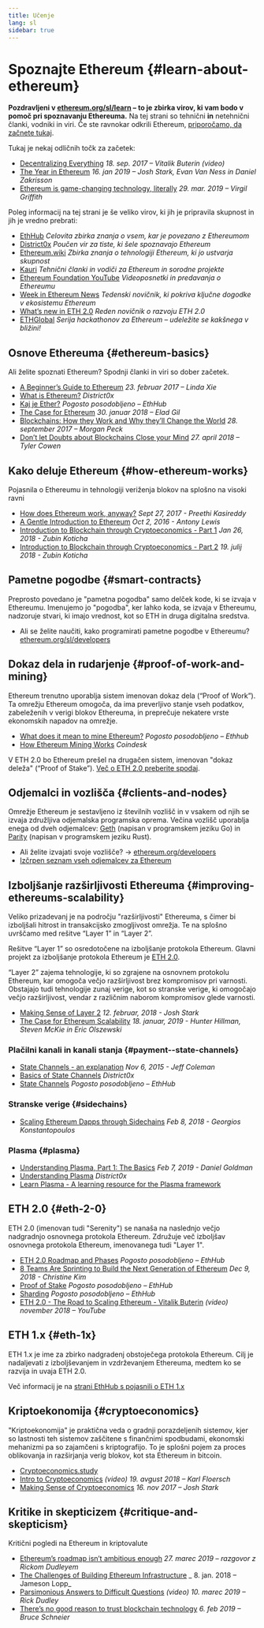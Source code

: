 ```yaml
---
title: Učenje
lang: sl
sidebar: true
---
```


# Spoznajte Ethereum {#learn-about-ethereum}

**Pozdravljeni v [ethereum.org/sl/learn](/sl/learn/) – to je zbirka virov, ki vam bodo v pomoč pri spoznavanju Ethereuma.** Na tej strani so tehnični **in** netehnični članki, vodniki in viri. Če ste ravnokar odkrili Ethereum, [priporočamo, da začnete tukaj](/sl/what-is-ethereum/).

Tukaj je nekaj odličnih točk za začetek:

- [Decentralizing Everything](https://www.youtube.com/watch?v=WSN5BaCzsbo&feature=youtu.be) _18. sep. 2017 – Vitalik Buterin (video)_
- [The Year in Ethereum](https://medium.com/@jjmstark/the-year-in-ethereum-87a17d6f8276) _16. jan 2019 – Josh Stark, Evan Van Ness in Daniel Zakrisson_
- [Ethereum is game-changing technology, literally](https://medium.com/@virgilgr/ethereum-is-game-changing-technology-literally-d67e01a01cf8) _29. mar. 2019 – Virgil Griffith_

Poleg informacij na tej strani je še veliko virov, ki jih je pripravila skupnost in jih je vredno prebrati:

- [EthHub](https://docs.ethhub.io) _Celovita zbirka znanja o vsem, kar je povezano z Ethereumom_
- [District0x](https://education.district0x.io/general-topics/understanding-ethereum/) _Poučen vir za tiste, ki šele spoznavajo Ethereum_
- [Ethereum.wiki](https://ethereum.wiki) _Zbirka znanja o tehnologiji Ethereum, ki jo ustvarja skupnost_
- [Kauri](https://kauri.io) _Tehnični članki in vodiči za Ethereum in sorodne projekte_
- [Ethereum Foundation YouTube](https://www.youtube.com/channel/UCNOfzGXD_C9YMYmnefmPH0g) _Videoposnetki in predavanja o Ethereumu_
- [Week in Ethereum News](https://weekinethereumnews.com/) _Tedenski novičnik, ki pokriva ključne dogodke v ekosistemu Ethereum_
- [What’s new in ETH 2.0](https://notes.ethereum.org/c/Sk8Zs--CQ) _Reden novičnik o razvoju ETH 2.0_
- [ETHGlobal](https://ethglobal.co) _Serija hackathonov za Ethereum – udeležite se kakšnega v bližini!_

## Osnove Ethereuma {#ethereum-basics}

Ali želite spoznati Ethereum? Spodnji članki in viri so dober začetek.

- [A Beginner’s Guide to Ethereum](https://blog.coinbase.com/a-beginners-guide-to-ethereum-46dd486ceecf) _23. februar 2017 – Linda Xie_
- [What is Ethereum?](https://education.district0x.io/general-topics/understanding-ethereum/what-is-ethereum/) _District0x_
- [Kaj je Ether?](https://docs.ethhub.io/ethereum-basics/what-is-ether/) _Pogosto posodobljeno – EthHub_
- [The Case for Ethereum](http://blog.eladgil.com/2018/01/the-case-for-ethereum.html) _30. januar 2018 – Elad Gil_
- [Blockchains: How they Work and Why they’ll Change the World](https://spectrum.ieee.org/computing/networks/blockchains-how-they-work-and-why-theyll-change-the-world) _28. september 2017 – Morgan Peck_
- [Don’t let Doubts about Blockchains Close your Mind](https://www.bloomberg.com/opinion/articles/2018-04-27/blockchains-warrant-skepticism-but-keep-an-open-mind) _27. april 2018 – Tyler Cowen_

## Kako deluje Ethereum {#how-ethereum-works}

Pojasnila o Ethereumu in tehnologiji veriženja blokov na splošno na visoki ravni

- [How does Ethereum work, anyway?](https://medium.com/@preethikasireddy/how-does-ethereum-work-anyway-22d1df506369) _Sept 27, 2017 - Preethi Kasireddy_
- [A Gentle Introduction to Ethereum](https://bitsonblocks.net/2016/10/02/gentle-introduction-ethereum/) _Oct 2, 2016 - Antony Lewis_
- [Introduction to Blockchain through Cryptoeconomics - Part 1](https://blockchainatberkeley.blog/introduction-to-blockchain-through-cryptoeconomics-part-1-bitcoin-369f245067f9) _Jan 26, 2018 - Zubin Koticha_
- [Introduction to Blockchain through Cryptoeconomics - Part 2](https://medium.com/mechanism-labs/introduction-to-bitcoin-through-cryptoeconomics-part-2-proof-of-work-and-nakamoto-consensus-1252f6a6c012) _19. julij 2018 - Zubin Koticha_

## Pametne pogodbe {#smart-contracts}

Preprosto povedano je "pametna pogodba" samo delček kode, ki se izvaja v Ethereumu. Imenujemo jo "pogodba", ker lahko koda, se izvaja v Ethereumu, nadzoruje stvari, ki imajo vrednost, kot so ETH in druga digitalna sredstva.

- Ali se želite naučiti, kako programirati pametne pogodbe v Ethereumu? [ethereum.org/sl/developers](/developers/)

## Dokaz dela in rudarjenje {#proof-of-work-and-mining}

Ethereum trenutno uporablja sistem imenovan dokaz dela (“Proof of Work”). Ta omrežju Ethereum omogoča, da ima preverljivo stanje vseh podatkov, zabeleženih v verigi blokov Ethereuma, in preprečuje nekatere vrste ekonomskih napadov na omrežje.

- [What does it mean to mine Ethereum?](https://docs.ethhub.io/using-ethereum/mining/) _Pogosto posodobljeno – Ethhub_
- [How Ethereum Mining Works](https://www.coindesk.com/information/ethereum-mining-works) _Coindesk_

V ETH 2.0 bo Ethereum prešel na drugačen sistem, imenovan "dokaz deleža" (“Proof of Stake”). [Več o ETH 2.0 preberite spodaj](./#eth-2-0).

## Odjemalci in vozlišča {#clients-and-nodes}

Omrežje Ethereum je sestavljeno iz številnih vozlišč in v vsakem od njih se izvaja združljiva odjemalska programska oprema. Večina vozlišč uporablja enega od dveh odjemalcev: [Geth](https://geth.ethereum.org/) (napisan v programskem jeziku Go) in [Parity](https://www.parity.io/ethereum/) (napisan v programskem jeziku Rust).

- Ali želite izvajati svoje vozlišče? → [ethereum.org/developers](/sl/developers/#clients--running-your-own-node/)
- [Izčrpen seznam vseh odjemalcev za Ethereum](https://github.com/ConsenSys/ethereum-developer-tools-list#ethereum-clients)

## Izboljšanje razširljivosti Ethereuma {#improving-ethereums-scalability}

Veliko prizadevanj je na področju "razširljivosti" Ethereuma, s čimer bi izboljšali hitrost in transakcijsko zmogljivost omrežja. Te na splošno uvrščamo med rešitve “Layer 1” in “Layer 2”.

Rešitve “Layer 1” so osredotočene na izboljšanje protokola Ethereum. Glavni projekt za izboljšanje protokola Ethereum je [ETH 2.0](./#eth-2-0).

“Layer 2” zajema tehnologije, ki so zgrajene na osnovnem protokolu Ethereum, kar omogoča večjo razširljivost brez kompromisov pri varnosti. Obstajajo tudi tehnologije zunaj verige, kot so stranske verige, ki omogočajo večjo razširljivost, vendar z različnim naborom kompromisov glede varnosti.

- [Making Sense of Layer 2](https://medium.com/l4-media/making-sense-of-ethereums-layer-2-scaling-solutions-state-channels-plasma-and-truebit-22cb40dcc2f4) _12. februar, 2018 - Josh Stark_
- [The Case for Ethereum Scalability](https://medium.com/connext/the-case-for-ethereum-scalability-d2a8035f880f) _18. januar, 2019 - Hunter Hillman, Steven McKie in Eric Olszewski_

### Plačilni kanali in kanali stanja {#payment--state-channels}

- [State Channels - an explanation](https://www.jeffcoleman.ca/state-channels/) _Nov 6, 2015 - Jeff Coleman_
- [Basics of State Channels](https://education.district0x.io/general-topics/understanding-ethereum/basics-state-channels/) _District0x_
- [State Channels](https://docs.ethhub.io/ethereum-roadmap/layer-2-scaling/state-channels/) _Pogosto posodobljeno – EthHub_

### Stranske verige {#sidechains}

- [Scaling Ethereum Dapps through Sidechains](https://medium.com/loom-network/dappchains-scaling-ethereum-dapps-through-sidechains-f99e51fff447) _Feb 8, 2018 - Georgios Konstantopoulos_

### Plasma {#plasma}

- [Understanding Plasma, Part 1: The Basics](https://www.theblockcrypto.com/2019/02/07/understanding-plasma-part-1-the-basics/) _Feb 7, 2019 - Daniel Goldman_
- [Understanding Plasma](https://education.district0x.io/general-topics/understanding-ethereum/understanding-plasma/) _District0x_
- [Learn Plasma - A learning resource for the Plasma framework](https://www.learnplasma.org/en/)

## ETH 2.0 {#eth-2-0}

ETH 2.0 (imenovan tudi "Serenity") se nanaša na naslednjo večjo nadgradnjo osnovnega protokola Ethereum. Združuje več izboljšav osnovnega protokola Ethereum, imenovanega tudi "Layer 1".

- [ETH 2.0 Roadmap and Phases](https://docs.ethhub.io/ethereum-roadmap/ethereum-2.0/eth-2.0-phases/) _Pogosto posodobljeno – EthHub_
- [8 Teams Are Sprinting to Build the Next Generation of Ethereum](https://www.coindesk.com/next-gen-buidlers-the-8-teams-working-on-ethereum-2-0) _Dec 9, 2018 - Christine Kim_
- [Proof of Stake](https://docs.ethhub.io/ethereum-roadmap/ethereum-2.0/proof-of-stake/) _Pogosto posodobljeno – EthHub_
- [Sharding](https://docs.ethhub.io/ethereum-roadmap/ethereum-2.0/sharding/) _Pogosto posodobljeno – EthHub_
- [ETH 2.0 - The Road to Scaling Ethereum - Vitalik Buterin](https://youtu.be/kCVpDrlVesA) _(video) november 2018 – YouTube_

## ETH 1.x {#eth-1x}

ETH 1.x je ime za zbirko nadgradenj obstoječega protokola Ethereum. Cilj je nadaljevati z izboljševanjem in vzdrževanjem Ethereuma, medtem ko se razvija in uvaja ETH 2.0.

Več informacij je na [strani EthHub s pojasnili o ETH 1.x](https://docs.ethhub.io/ethereum-roadmap/ethereum-1.x/)

## Kriptoekonomija {#cryptoeconomics}

"Kriptoekonomija" je praktična veda o gradnji porazdeljenih sistemov, kjer so lastnosti teh sistemov zaščitene s finančnimi spodbudami, ekonomski mehanizmi pa so zajamčeni s kriptografijo. To je splošni pojem za proces oblikovanja in razširjanja verig blokov, kot sta Ethereum in bitcoin.

- [Cryptoeconomics.study](https://cryptoeconomics.study/)
- [Intro to Cryptoeconomics](https://www.youtube.com/watch?v=F0FCI8GxO5I) _(video) 19. avgust 2018 – Karl Floersch_
- [Making Sense of Cryptoeconomics](https://medium.com/l4-media/making-sense-of-cryptoeconomics-5edea77e4e8d) _16. nov 2017 – Josh Stark_

## Kritike in skepticizem {#critique-and-skepticism}

Kritični pogledi na Ethereum in kriptovalute

- [Ethereum’s roadmap isn’t ambitious enough](https://decryptmedia.com/6136/vulcanize-rick-dudley-ethereum-roadmap-makerdao-polkadot) _27. marec 2019 – razgovor z Rickom Dudleyem_
- [The Challenges of Building Ethereum Infrastructure](https://medium.com/@lopp/the-challenges-of-building-ethereum-infrastructure-87e443e47a4b) _ 8. jan. 2018 – Jameson Lopp_
- [Parsimonious Answers to Difficult Questions](https://www.youtube.com/watch?v=GOkSg0BuSdw&feature=youtu.be) _(video) 10. marec 2019 – Rick Dudley_
- [There’s no good reason to trust blockchain technology](https://www.wired.com/story/theres-no-good-reason-to-trust-blockchain-technology/) _6. feb 2019 – Bruce Schneier_
